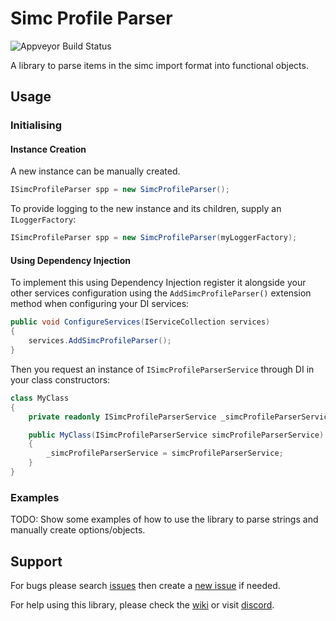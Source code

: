 # Simc Profile Parser
![Appveyor Build Status](https://ci.appveyor.com/api/projects/status/github/MechanicalPriest/SimcProfileParser?branch=master&svg=true)

A library to parse items in the simc import format into functional objects.

## Usage
### Initialising

#### Instance Creation
A new instance can be manually created. 

```csharp
ISimcProfileParser spp = new SimcProfileParser();
```

To provide logging to the new instance and its children, supply an `ILoggerFactory`:
```csharp
ISimcProfileParser spp = new SimcProfileParser(myLoggerFactory);
```

#### Using Dependency Injection

To implement this using Dependency Injection register it alongside your other services configuration 
using the `AddSimcProfileParser()` extension method when configuring your DI services:

```csharp
public void ConfigureServices(IServiceCollection services)
{
    services.AddSimcProfileParser();
}
```

Then you request an instance of `ISimcProfileParserService` through DI in your class constructors:
```csharp
class MyClass
{
    private readonly ISimcProfileParserService _simcProfileParserService;

    public MyClass(ISimcProfileParserService simcProfileParserService)
    {
        _simcProfileParserService = simcProfileParserService;
    }
}
```
### Examples

TODO: Show some examples of how to use the library to parse strings and manually create options/objects.

## Support
For bugs please search [issues](https://github.com/MechanicalPriest/SimcProfileParser/issues) 
then create a [new issue](https://github.com/MechanicalPriest/SimcProfileParser/issues) if needed.

For help using this library, please check the [wiki](https://github.com/MechanicalPriest/SimcProfileParser/wiki) or visit [discord](https://discord.gg/6Fwq4UX).

